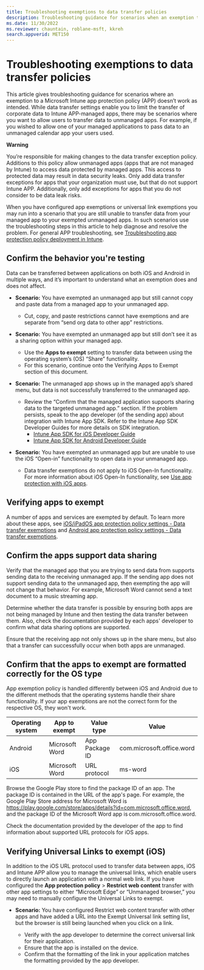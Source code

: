 ```yaml
---
title: Troubleshooting exemptions to data transfer policies
description: Troubleshooting guidance for scenarios when an exemption to Microsoft Intune app protection policies (APP) does not work as expected.
ms.date: 11/30/2022
ms.reviewer: chauntain, roblane-msft, kkreh
search.appverid: MET150
---
```

# Troubleshooting exemptions to data transfer policies

This article gives troubleshooting guidance for scenarios where an exemption to a Microsoft Intune app protection policy (APP) doesn’t work as intended. While data transfer settings enable you to limit the transfer of corporate data to Intune APP-managed apps, there may be scenarios where you want to allow users to transfer data to unmanaged apps. For example, if you wished to allow one of your managed applications to pass data to an unmanaged calendar app your users used.

**Warning**

You’re responsible for making changes to the data transfer exception policy. Additions to this policy allow unmanaged apps (apps that are not managed by Intune) to access data protected by managed apps. This access to protected data may result in data security leaks. Only add data transfer exceptions for apps that your organization must use, but that do not support Intune APP. Additionally, only add exceptions for apps that you do not consider to be data leak risks.

When you have configured app exemptions or universal link exemptions you may run into a scenario that you are still unable to transfer data from your managed app to your exempted unmanaged apps. In such scenarios use the troubleshooting steps in this article to help diagnose and resolve the problem. For general APP troubleshooting, see [Troubleshooting app protection policy deployment in Intune](/troubleshoot/mem/intune/app-protection-policies/troubleshoot-app-protection-policy-deployment).

## Confirm the behavior you're testing

Data can be transferred between applications on both iOS and Android in multiple ways, and it’s important to understand what an exemption does and does not affect.

- **Scenario:** You have exempted an unmanaged app but still cannot copy and paste data from a managed app to your unmanaged app.

  - Cut, copy, and paste restrictions cannot have exemptions and are separate from “send org data to other app” restrictions.

- **Scenario:** You have exempted an unmanaged app but still don’t see it as a sharing option within your managed app.

  - Use the **Apps to exempt** setting to transfer data between using the operating system’s (OS) “Share” functionality.
  - For this scenario, continue onto the Verifying Apps to Exempt section of this document.

- **Scenario:** The unmanaged app shows up in the managed app’s shared menu, but data is not successfully transferred to the unmanaged app.

  - Review the “Confirm that the managed application supports sharing data to the targeted unmanaged app.” section. If the problem persists, speak to the app developer (of the sending app) about integration with Intune App SDK. Refer to the Intune App SDK Developer Guides for more details on SDK integration.
    - [Intune App SDK for iOS Developer Guide](/mem/intune/developer/app-sdk-ios)
    - [Intune App SDK for Android Developer Guide](/mem/intune/developer/app-sdk-android)

- **Scenario:** You have exempted an unmanaged app but are unable to use the iOS “Open-in” functionality to open data in your unmanaged app.

  - Data transfer exemptions do not apply to iOS Open-In functionality. For more information about iOS Open-In functionality, see [Use app protection with iOS apps](/mem/intune/apps/data-transfer-between-apps-manage-ios#use-open-in-management-to-protect-ios-apps-and-data).

## Verifying apps to exempt

A number of apps and services are exempted by default. To learn more about these apps, see [iOS/iPadOS app protection policy settings - Data transfer exemptions](/mem/intune/apps/app-protection-policy-settings-ios#data-transfer-exemptions) and [Android app protection policy settings - Data transfer exemptions](/mem/intune/apps/app-protection-policy-settings-android#data-transfer-exemptions).

## Confirm the apps support data sharing

Verify that the managed app that you are trying to send data from supports sending data to the receiving unmanaged app. If the sending app does not support sending data to the unmanaged app, then exempting the app will not change that behavior. For example, Microsoft Word cannot send a text document to a music streaming app.

Determine whether the data transfer is possible by ensuring both apps are not being managed by Intune and then testing the data transfer between them. Also, check the documentation provided by each apps' developer to confirm what data sharing options are supported.

Ensure that the receiving app not only shows up in the share menu, but also that a transfer can successfully occur when both apps are unmanaged.

## Confirm that the apps to exempt are formatted correctly for the OS type

App exemption policy is handled differently between iOS and Android due to the different methods that the operating systems handle their share functionality. If your app exemptions are not the correct form for the respective OS, they won't work.

|Operating system   |App to exempt   |Value type   |Value   |
|------------|-----|------|-----------------|
|Android|Microsoft Word|App Package ID|com.microsoft.office.word|
|iOS|Microsoft Word|URL protocol|ms-word|

Browse the Google Play store to find the package ID of an app. The package ID is contained in the URL of the app's page. For example, the Google Play Store address for Microsoft Word is https://play.google.com/store/apps/details?id=com.microsoft.office.word, and the package ID of the Microsoft Word app is com.microsoft.office.word.

Check the documentation provided by the developer of the app to find information about supported URL protocols for iOS apps.

## Verifying Universal Links to exempt (iOS)

In addition to the iOS URL protocol used to transfer data between apps, iOS and Intune APP allow you to manage the universal links, which enable users to directly launch an application with a normal web link. If you have configured the **App protection policy** > **Restrict web content** transfer with other app settings to either “Microsoft Edge” or “Unmanaged browser,” you may need to manually configure the Universal Links to exempt.

- **Scenario:** You have configured Restrict web content transfer with other apps and have added a URL into the Exempt Universal link setting list, but the browser is still being launched when you click on a link.

  - Verify with the app developer to determine the correct universal link for their application.
  - Ensure that the app is installed on the device.
  - Confirm that the formatting of the link in your application matches the formatting provided by the app developer.